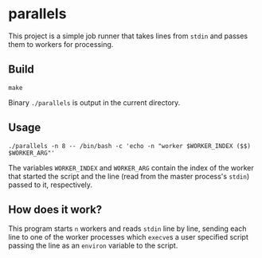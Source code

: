 # parallels

This project is a simple job runner that takes lines from `stdin` and passes
them to workers for processing.

## Build

```
make
```

Binary `./parallels` is output in the current directory.

## Usage

```
./parallels -n 8 -- /bin/bash -c 'echo -n "worker $WORKER_INDEX ($$) $WORKER_ARG"'
```

The variables `WORKER_INDEX` and `WORKER_ARG` contain the index of the worker
that started the script and the line (read from the master process's `stdin`)
passed to it, respectively.

## How does it work?

This program starts `n` workers and reads `stdin` line by line, sending each line
to one of the worker processes which `execve`s a user specified script passing
the line as an `environ` variable to the script.
